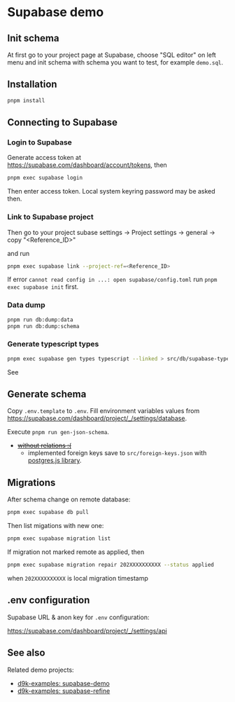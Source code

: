 # Supabase demo

## Init schema

At first go to your project page at Supabase, choose "SQL editor" on left menu and init schema with schema you want to test, for example `demo.sql`.

## Installation

```bash
pnpm install
```

## Connecting to Supabase

### Login to Supabase

Generate access token at https://supabase.com/dashboard/account/tokens, then

```bash
pnpm exec supabase login
```

Then enter access token. Local system keyring password may be asked then.

### Link to Supabase project

Then go to your project subase settings -> Project settings -> general -> copy "<Reference_ID>"

and run

```bash
pnpm exec supabase link --project-ref=<Reference_ID>
```

If error `cannot read config in ...: open supabase/config.toml` run `pnpm exec supabase init` first.

### Data dump

```bash
pnpm run db:dump:data
pnpm run db:dump:schema
```

### Generate typescript types

```bash
pnpm exec supabase gen types typescript --linked > src/db/supabase-types-generated.ts
```

See

## Generate schema

Copy `.env.template` to `.env`. Fill environment variables values from https://supabase.com/dashboard/project/_/settings/database.

Execute `pnpm run gen-json-schema`.

- ~~[without relations :(](https://github.com/SpringTree/pg-tables-to-jsonschema/issues/27)~~
  - implemented foreign keys save to `src/foreign-keys.json` with [postgres.js library](https://github.com/porsager/postgres#connection-details).

## Migrations

After schema change on remote database:

```bash
pnpm exec supabase db pull
```

Then list migations with new one:

```bash
pnpm exec supabase migration list
```

If migration not marked remote as applied, then

```bash
pnpm exec supabase migration repair 202XXXXXXXXXX --status applied
```

when `202XXXXXXXXXX` is local migration timestamp

## .env configuration

Supabase URL & anon key for `.env` configuration:

https://supabase.com/dashboard/project/_/settings/api

## See also

Related demo projects:

- [d9k-examples: supabase-demo](https://github.com/d9k/d9k-examples/tree/main/ts/supabase-demo)
- [d9k-examples: supabase-refine](https://github.com/d9k/d9k-examples/tree/main/ts/supabase-refine)
